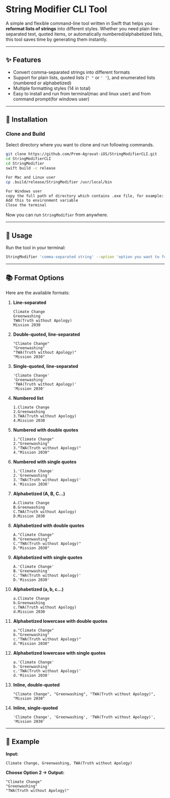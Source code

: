 # String Modifier CLI Tool

A simple and flexible command-line tool written in Swift that helps you **reformat lists of strings** into different styles.
Whether you need plain line-separated text, quoted items, or automatically numbered/alphabetized lists, this tool saves time by generating them instantly.

---

## ✨ Features

* Convert comma-separated strings into different formats
* Support for plain lists, quoted lists (`" "` or `' '`), and enumerated lists (numbered or alphabetized)
* Multiple formatting styles (14 in total)
* Easy to install and run from terminal(mac and linux user) and from command prompt(for windows user)

---

## 🔧 Installation

### Clone and Build

Select directory where you want to clone and run following commands.

```bash
git clone https://github.com/Prem-Agravat-iOS/StringModifierCLI.git
cd StringModifierCLI
cd StringModifier
swift build -c release

For Mac and Linux user
cp .build/release/StringModifier /usr/local/bin

For Windows user
copy the full path of directory which contains .exe file, for example: D:\StringModifierCLI\StringModifier\.build\release
Add this to environment variable
Close the terminal
```

Now you can run `StringModifier` from anywhere.

---

## 🚀 Usage

Run the tool in your terminal:

```bash
StringModifier 'comma-separated string' --option 'option you want to format'
```

---

## 📚 Format Options

Here are the available formats:

1. **Line-separated**

   ```
   Climate Change
   Greenwashing
   TWA(Truth without Apology)
   Mission 2030
   ```

2. **Double-quoted, line-separated**

   ```
   "Climate Change"
   "Greenwashing"
   "TWA(Truth without Apology)"
   "Mission 2030"
   ```

3. **Single-quoted, line-separated**

   ```
   'Climate Change'
   'Greenwashing'
   'TWA(Truth without Apology)'
   'Mission 2030'
   ```

4. **Numbered list**

   ```
   1.Climate Change
   2.Greenwashing
   3.TWA(Truth without Apology)
   4.Mission 2030
   ```

5. **Numbered with double quotes**

   ```
   1."Climate Change"
   2."Greenwashing"
   3."TWA(Truth without Apology)"
   4."Mission 2030"
   ```

6. **Numbered with single quotes**

   ```
   1.'Climate Change'
   2.'Greenwashing'
   3.'TWA(Truth without Apology)'
   4.'Mission 2030'
   ```

7. **Alphabetized (A, B, C...)**

   ```
   A.Climate Change
   B.Greenwashing
   C.TWA(Truth without Apology)
   D.Mission 2030
   ```

8. **Alphabetized with double quotes**

   ```
   A."Climate Change"
   B."Greenwashing"
   C."TWA(Truth without Apology)"
   D."Mission 2030"
   ```

9. **Alphabetized with single quotes**

   ```
   A.'Climate Change'
   B.'Greenwashing'
   C.'TWA(Truth without Apology)'
   D.'Mission 2030'
   ```

10. **Alphabetized (a, b, c...)**

     ```
     a.Climate Change
     b.Greenwashing
     c.TWA(Truth without Apology)
     d.Mission 2030
     ```

11.  **Alphabetized lowercase with double quotes**

     ```
     a."Climate Change"
     b."Greenwashing"
     c."TWA(Truth without Apology)"
     d."Mission 2030"
     ```

12.  **Alphabetized lowercase with single quotes**

     ```
     a.'Climate Change'
     b.'Greenwashing'
     c.'TWA(Truth without Apology)'
     d.'Mission 2030'
     ```

13.  **Inline, double-quoted**

     ```
     "Climate Change", "Greenwashing", "TWA(Truth without Apology)", "Mission 2030"
     ```

14.  **Inline, single-quoted**

     ```
     'Climate Change', 'Greenwashing', 'TWA(Truth without Apology)', 'Mission 2030'
     ```

---

## 📝 Example

**Input:**

```
Climate Change, Greenwashing, TWA(Truth without Apology)
```

**Choose Option 2 → Output:**

```
"Climate Change"
"Greenwashing"
"TWA(Truth without Apology)"
```
